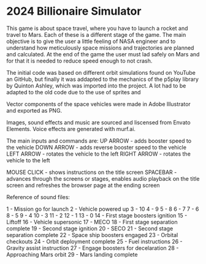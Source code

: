 # 2024 Billionaire Simulator

This game is about space travel, where you have to launch a rocket and travel to Mars. Each of these is a different stage of the game. The main objective is to give the user a little feeling of NASA engineer and to understand how meticulously space missions and trajectories are planned and calculated. At the end of the game the user must lad safely on Mars and for that it is needed to reduce speed enough to not crash.

The initial code was based on different orbit simulations found on YouTube an GitHub, but finally it was addapted to the mechanics of the p5play library by Quinton Ashley, which was imported into the project. A lot had to be adapted to the old code due to the use of sprites and 

Vector components of the space vehicles were made in Adobe Illustrator and exported as PNG. 

Images, sound effects and music are sourced and liscensed from Envato Elements.
Voice effects are generated with murf.ai.

The main inputs and commands are:
UP ARROW - adds booster speed to the vehicle
DOWN ARROW - adds reverse booster speed to the vehicle
LEFT ARROW - rotates the vehicle to the left
RIGHT ARROW - rotates the vehicle to the left

MOUSE CLICK - shows instructions on the title screen
SPACEBAR - advances through the screens or stages, enables audio playback on the title screen and refreshes the browser page at the ending screen


Reference of sound files:

1 - Mission go for launch
2 - Vehicle powered up
3 - 10
4 - 9
5 - 8
6 - 7
7 - 6
8 - 5
9 - 4
10 - 3
11 - 2
12 - 1
13 - 0
14 - First stage boosters ignition
15 - Liftoff
16 - Vehicle supersonic
17 - MECO
18 - First stage separation complete
19 - Second stage ignition
20 - SECO
21 - Second stage separation complete
22 - Space ship boosters engaged
23 - Orbital checkouts
24 - Orbit deployment complete
25 - Fuel instructions
26 - Gravity assist instruction
27 - Engage boosters for decelaration
28 - Approaching Mars orbit
29 - Mars landing complete